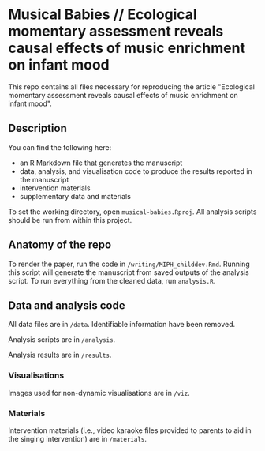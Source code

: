 # Musical Babies // Ecological momentary assessment reveals causal effects of music enrichment on infant mood

This repo contains all files necessary for reproducing the article "Ecological momentary assessment reveals causal effects of music enrichment on infant mood".

## Description

You can find the following here:

- an R Markdown file that generates the manuscript
- data, analysis, and visualisation code to produce the results reported in the manuscript
- intervention materials 
- supplementary data and materials


To set the working directory, open `musical-babies.Rproj`. All analysis scripts should be run from within this project.

## Anatomy of the repo

To render the paper, run the code in `/writing/MIPH_childdev.Rmd`. Running this script will generate the manuscript from saved outputs of the analysis script. To run everything from the cleaned data, run `analysis.R`.

## Data and analysis code

All data files are in `/data`. Identifiable information have been removed.

Analysis scripts are in `/analysis`.

Analysis results are in `/results`.

### Visualisations

Images used for non-dynamic visualisations are in `/viz`.

### Materials

Intervention materials (i.e., video karaoke files provided to parents to aid in the singing intervention) are in `/materials`.
